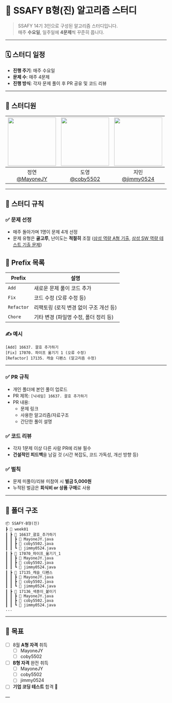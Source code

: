 # 🧠 SSAFY B형(진) 알고리즘 스터디

> SSAFY 14기 3인으로 구성된 알고리즘 스터디입니다.  
> 매주 **수요일**, 일주일에 **4문제**씩 꾸준히 풉니다.

---

## 🗓️ 스터디 일정

- **진행 주기**: 매주 수요일
- **문제 수**: 매주 4문제
- **진행 방식**: 각자 문제 풀이 후 PR 공유 및 코드 리뷰

---

## 👥 스터디원

| <img src="https://avatars.githubusercontent.com/u/32291392?v=4" width="150" height="150"/> | <img src="https://avatars.githubusercontent.com/u/57849386?v=4" width="150" height="150"/> | <img src="https://avatars.githubusercontent.com/u/98664227?v=4" width="150" height="150"/> |
|:--:|:--:|:--:|
| 정연  <br/> [@MayoneJY](https://github.com/MayoneJY) | 도영  <br/> [@coby5502](https://github.com/coby5502) | 지민  <br/> [@jimmy0524](https://github.com/jimmy0524) |

---

## 📌 스터디 규칙

### ✅ 문제 선정
- 매주 돌아가며 1명이 문제 4개 선정
- 문제 유형은 **골고루**, 난이도는 **적절히** 조절 ([삼성 역량 A형 기출](https://www.acmicpc.net/workbook/view/2771), [삼성 SW 역량 테스트 기출 문제](https://www.acmicpc.net/workbook/view/1152))


## 📌 Prefix 목록

| Prefix     | 설명 |
|------------|------|
| `Add`      | 새로운 문제 풀이 코드 추가 |
| `Fix`      | 코드 수정 (오류 수정 등) |
| `Refactor` | 리팩토링 (로직 변경 없이 구조 개선 등) |
| `Chore`    | 기타 변경 (파일명 수정, 폴더 정리 등) |

### ✍️ 예시
```
[Add] 16637. 괄호 추가하기
[Fix] 17070. 파이프 옮기기 1 (오류 수정)
[Refactor] 17135. 캐슬 디펜스 (알고리즘 수정)
```

---

### ✅ PR 규칙
- 개인 폴더에 본인 풀이 업로드
- PR 제목: `[닉네임] 16637. 괄호 추가하기`
- PR 내용:
  - 문제 링크
  - 사용한 알고리즘/자료구조
  - 간단한 풀이 설명

### ✅ 코드 리뷰
- 각자 1문제 이상 다른 사람 PR에 리뷰 필수
- **건설적인 피드백**을 남길 것 (시간 복잡도, 코드 가독성, 개선 방향 등)

### ✅ 벌칙
- 문제 미풀이/리뷰 미참여 시 **벌금 5,000원**
- 누적된 벌금은 **회식비 or 상품 구매**로 사용

---

## 📁 폴더 구조

```
📦 SSAFY-B형(진)
┣ 📂 week01
┃ ┣ 📂 16637_괄호_추가하기
┃ ┃ ┣ 📄 MayoneJY.java
┃ ┃ ┣ 📄 coby5502.java
┃ ┃ ┗ 📄 jimmy0524.java
┃ ┣ 📂 17070_파이프_옮기기_1
┃ ┃ ┣ 📄 MayoneJY.java
┃ ┃ ┣ 📄 coby5502.java
┃ ┃ ┗ 📄 jimmy0524.java
┃ ┣ 📂 17135_캐슬_디펜스
┃ ┃ ┣ 📄 MayoneJY.java
┃ ┃ ┣ 📄 coby5502.java
┃ ┃ ┗ 📄 jimmy0524.java
┃ ┣ 📂 17136_색종이_붙이기
┃ ┃ ┣ 📄 MayoneJY.java
┃ ┃ ┣ 📄 coby5502.java
┃ ┃ ┗ 📄 jimmy0524.java
...
```
---

## 💪 목표

- [ ] 8월 **A형 자격** 취득
    - [ ] MayoneJY
    - [ ] coby5502
- [ ] **B형 자격** 완전 취득
    - [ ] MayoneJY
    - [ ] coby5502
    - [ ] jimmy0524
- [ ] **기업 코딩 테스트** 합격 💼

—
